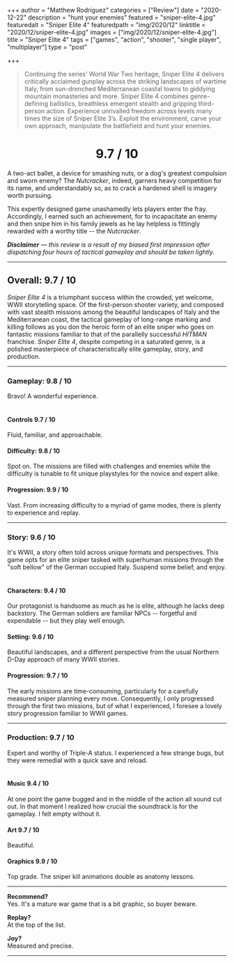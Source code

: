 +++
author = "Matthew Rodriguez"
categories = ["Review"]
date = "2020-12-22"
description = "hunt your enemies"
featured = "sniper-elite-4.jpg"
featuredalt = "Sniper Elite 4"
featuredpath = "img/2020/12"
linktitle = "2020/12/sniper-elite-4.jpg"
images = ["img/2020/12/sniper-elite-4.jpg"]
title = "Sniper Elite 4"
tags = ["games", "action", "shooter", "single player", "multiplayer"]
type = "post"

+++

> Continuing the series’ World War Two heritage, Sniper Elite 4 delivers critically acclaimed gunplay across the striking landscapes of wartime Italy, from sun-drenched Mediterranean coastal towns to giddying mountain monasteries and more. Sniper Elite 4 combines genre-defining ballistics, breathless emergent stealth and gripping third-person action. Experience unrivalled freedom across levels many times the size of Sniper Elite 3’s. Exploit the environment, carve your own approach, manipulate the battlefield and hunt your enemies.

<h1 style="text-align: center">9.7 / 10</h1>

A two-act ballet, a device for smashing nuts, or a dog's greatest compulsion and sworn enemy? The *Nutcracker*, indeed, garners heavy competition for its name, and understandably so, as to crack a hardened shell is imagery worth pursuing.

This expertly designed game unashamedly lets players enter the fray. Accordingly, I earned such an achievement, for to incapacitate an enemy and then snipe him in his family jewels as he lay helpless is fittingly rewarded with a worthy title -- the *Nutcracker*.

*<b>Disclaimer</b> &mdash; this review is a result of my biased first impression after dispatching four hours of tactical gameplay and should be taken lightly.*

***

## Overall: 9.7 / 10

*Sniper Elite 4* is a triumphant success within the crowded, yet welcome, WWII storytelling space. Of the first-person shooter variety, and composed with vast stealth missions among the beautiful landscapes of Italy and the Mediterranean coast, the tactical gameplay of long-range marking and killing follows as you don the heroic form of an elite sniper who goes on fantastic missions familiar to that of the parallelly successful *HITMAN* franchise. *Sniper Elite 4*, despite competing in a saturated genre, is a polished masterpiece of characteristically elite gameplay, story, and production.

***

### Gameplay: 9.8 / 10
Bravo! A wonderful experience.
<br>
<br>

#### Controls 9.7 / 10
Fluid, familiar, and approachable.

#### Difficulty: 9.8 / 10
Spot on. The missions are filled with challenges and enemies while the difficulty is tunable to fit unique playstyles for the novice and expert alike.

#### Progression: 9.9 / 10
Vast. From increasing difficulty to a myriad of game modes, there is plenty to experience and replay.

***

### Story: 9.6 / 10
It's WWII, a story often told across unique formats and perspectives. This game opts for an elite sniper tasked with superhuman missions through the "soft bellow" of the German occupied Italy. Suspend some belief, and enjoy.
<br>
<br>

#### Characters: 9.4 / 10
Our protagonist is handsome as much as he is elite, although he lacks deep backstory. The German soldiers are familiar NPCs -- forgetful and expendable -- but they play well enough.

#### Setting: 9.6 / 10
Beautiful landscapes, and a different perspective from the usual Northern D-Day approach of many WWII stories.

#### Progression: 9.7 / 10
The early missions are time-consuming, particularly for a carefully measured sniper planning every move. Consequently, I only progressed through the first two missions, but of what I experienced, I foresee a lovely story progression familiar to WWII games.

***

### Production: 9.7 / 10
Expert and worthy of Triple-A status. I experienced a few strange bugs, but they were remedial with a quick save and reload.
<br>
<br>

#### Music 9.4 / 10
At one point the game bugged and in the middle of the action all sound cut out. In that moment I realized how crucial the soundtrack is for the gameplay. I felt empty without it.

#### Art 9.7 / 10
Beautiful.

#### Graphics 9.9 / 10
Top grade. The sniper kill animations double as anatomy lessons.

***

**Recommend?**  
Yes. It's a mature war game that is a bit graphic, so buyer beware.

**Replay?**  
At the top of the list.

**Joy?**  
Measured and precise.

***
